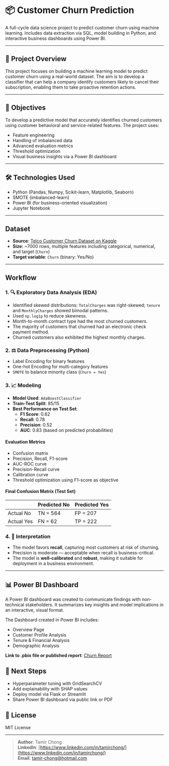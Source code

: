 # 📦 Customer Churn Prediction

A full-cycle data science project to predict customer churn using machine learning. Includes data extraction via SQL, model building in Python, and interactive business dashboards using Power BI.

---

## 📌 Project Overview
This project focuses on building a machine learning model to predict customer churn using a real-world dataset. The aim is to develop a classifier that can help a company identify customers likely to cancel their subscription, enabling them to take proactive retention actions.

---

## 🎯 Objectives
To develop a predictive model that accurately identifies churned customers using customer behavioral and service-related features. The project uses:
- Feature engineering
- Handling of imbalanced data
- Advanced evaluation metrics
- Threshold optimization
- Visual business insights via a Power BI dashboard

---

## 🛠️ Technologies Used

- Python (Pandas, Numpy, Scikit-learn, Matplotlib, Seaborn)
- SMOTE (imbalanced-learn)
- Power BI (for business-oriented visualization)
- Jupyter Notebook

---

## Dataset

- **Source**: [Telco Customer Churn Dataset on Kaggle](https://www.kaggle.com/blastchar/telco-customer-churn)
- **Size**: ~7000 rows, multiple features including categorical, numerical, and target (`Churn`)
- **Target variable**: `Churn` (binary: Yes/No)

---

## Workflow

### 1. 🔍 Exploratory Data Analysis (EDA)
- Identified skewed distributions: `TotalCharges` was right-skewed; `tenure` and `MonthlyCharges` showed bimodal patterns.
- Used `np.log1p` to reduce skewness.
- Month-to-month contract type had the most churned customers.
- The majority of customers that churned had an electronic check payment method.
- Churned customers also exhibited the highest monthly charges.

### 2. ⚖️ Data Preprocessing (Python)
- Label Encoding for binary features
- One-hot Encoding for multi-category features
- `SMOTE` to balance minority class (`Churn = Yes`)

### 3. 📈 Modeling
- **Model Used**: `AdaBoostClassifier`
- **Train-Test Split**: 85/15
- **Best Performance on Test Set**:
  - **F1 Score**: 0.62
  - **Recall**: 0.78
  - **Precision**: 0.52
  - **AUC**: 0.83 (based on predicted probabilities)

#### Evaluation Metrics
- Confusion matrix
- Precision, Recall, F1-score
- AUC-ROC curve
- Precision-Recall curve
- Calibration curve
- Threshold optimization using F1-score as objective

#### Final Confusion Matrix (Test Set)
|            | Predicted No | Predicted Yes |
|------------|--------------|---------------|
| Actual No  | TN = 564     | FP = 207      |
| Actual Yes | FN = 62      | TP = 222      |

### 4. 🧠 Interpretation
- The model favors **recall**, capturing most customers at risk of churning.
- Precision is moderate — acceptable when recall is business-critical.
- The model is **well-calibrated** and **robust**, making it suitable for deployment in a business environment.

---

## 📊 Power BI Dashboard
A Power BI dashboard was created to communicate findings with non-technical stakeholders. It summarizes key insights and model implications in an interactive, visual format.

The Dashboard created in Power BI includes:
- Overview Page
- Customer Profile Analysis
- Tenure & Financial Analysis
- Demographic Analysis

**Link to .pbix file or published report**: [Churn Report](https://www.kaggle.com/blastchar/telco-customer-churn)

## 🚀 Next Steps
- Hyperparameter tuning with GridSearchCV
- Add explainability with SHAP values
- Deploy model via Flask or Streamlit
- Share Power BI dashboard via public link or PDF

## 🧾 License
MIT License

---

> **Author**: Tamir Chong  
> **LinkedIn**: [https://www.linkedin.com/in/tamirchong/](https://www.linkedin.com/in/tamirchong/)  
> **Email**: tamir-chong@hotmail.com
